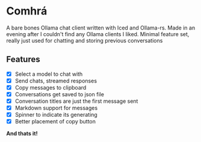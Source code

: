 # Comhrá
A bare bones Ollama chat client written with Iced and Ollama-rs.
Made in an evening after I couldn't find any Ollama clients I liked.
Minimal feature set, really just used for chatting and storing previous conversations
## Features
* [x] Select a model to chat with
* [x] Send chats, streamed responses
* [x] Copy messages to clipboard
* [x] Conversations get saved to json file
* [x] Conversation titles are just the first message sent
* [x] Markdown support for messages
* [x] Spinner to indicate its generating
* [x] Better placement of copy button

**And thats it!**
